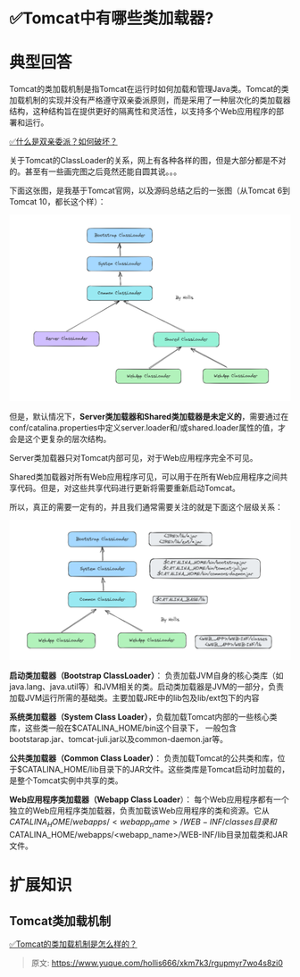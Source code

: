 # ✅Tomcat中有哪些类加载器?

# 典型回答


Tomcat的类加载机制是指Tomcat在运行时如何加载和管理Java类。Tomcat的类加载机制的实现并没有严格遵守双亲委派原则，而是采用了一种层次化的类加载器结构，这种结构旨在提供更好的隔离性和灵活性，以支持多个Web应用程序的部署和运行。



[✅什么是双亲委派？如何破坏？](https://www.yuque.com/hollis666/xkm7k3/gt8zp4#jVIic)



关于Tomcat的ClassLoader的关系，网上有各种各样的图，但是大部分都是不对的。甚至有一些画完图之后竟然还能自圆其说。。。



下面这张图，是我基于Tomcat官网，以及源码总结之后的一张图（从Tomcat 6到Tomcat 10，都长这个样）：



![1690621553375-f51add4c-18d7-44a6-a9f2-e7a0d06790dc.png](./img/yjrGs-TfJOpulRq8/1690621553375-f51add4c-18d7-44a6-a9f2-e7a0d06790dc-119084.png)



但是，默认情况下，**Server类加载器和Shared类加载器是未定义的**，需要通过在conf/catalina.properties中定义server.loader和/或shared.loader属性的值，才会是这个更复杂的层次结构。



Server类加载器只对Tomcat内部可见，对于Web应用程序完全不可见。



Shared类加载器对所有Web应用程序可见，可以用于在所有Web应用程序之间共享代码。但是，对这些共享代码进行更新将需要重新启动Tomcat。



所以，真正的需要一定有的，并且我们通常需要关注的就是下面这个层级关系：



![1690621564568-3476edd5-3b8d-40b8-bca9-bf6972184af0.png](./img/yjrGs-TfJOpulRq8/1690621564568-3476edd5-3b8d-40b8-bca9-bf6972184af0-667089.png)



**启动类加载器（Bootstrap ClassLoader）**： 负责加载JVM自身的核心类库（如java.lang、java.util等）和JVM相关的类。启动类加载器是JVM的一部分，负责加载JVM运行所需的基础类。主要加载JRE中的lib包及lib/ext包下的内容



**系统类加载器（System Class Loader）**，负载加载Tomcat内部的一些核心类库，这些类一般在$CATALINA_HOME/bin这个目录下， 一般包含bootstarap.jar、tomcat-juli.jar以及common-daemon.jar等。



**公共类加载器（Common Class Loader）**： 负责加载Tomcat的公共类和库，位于$CATALINA_HOME/lib目录下的JAR文件。这些类库是Tomcat启动时加载的，是整个Tomcat实例中共享的类。



**Web应用程序类加载器（Webapp Class Loader**）： 每个Web应用程序都有一个独立的Web应用程序类加载器，负责加载该Web应用程序的类和资源。它从$CATALINA_HOME/webapps/<webapp_name>/WEB-INF/classes目录和$CATALINA_HOME/webapps/<webapp_name>/WEB-INF/lib目录加载类和JAR文件。



# 扩展知识


## Tomcat类加载机制


[✅Tomcat的类加载机制是怎么样的？](https://www.yuque.com/hollis666/xkm7k3/evlwzsa8s6mx93ly)







> 原文: <https://www.yuque.com/hollis666/xkm7k3/rgupmyr7wo4s8zi0>